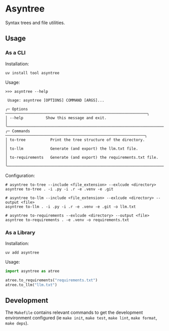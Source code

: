 # Asyntree

Syntax trees and file utilities.

## Usage

### As a CLI

Installation:

```shell
uv install tool asyntree
```

Usage:

```shell
>>> asyntree --help

 Usage: asyntree [OPTIONS] COMMAND [ARGS]...

╭─ Options ───────────────────────────────────────────────────────────────╮
│ --help          Show this message and exit.                             │
╰─────────────────────────────────────────────────────────────────────────╯
╭─ Commands ──────────────────────────────────────────────────────────────╮
│ to-tree           Print the tree structure of the directory.            │
│ to-llm            Generate (and export) the llm.txt file.               │
│ to-requirements   Generate (and export) the requirements.txt file.      │
╰─────────────────────────────────────────────────────────────────────────╯
```

Configuration:

```shell
# asyntree to-tree --include <file_extension> --exlcude <directory>
asyntree to-tree . -i .py -i .r -e .venv -e .git

# asyntree to-llm --include <file_extension> --exlcude <directory> --output <file>
asyntree to-llm . -i .py -i .r -e .venv -e .git -o llm.txt

# asyntree to-requirements --exlcude <directory> --output <file>
asyntree to-requirements . -e .venv -o requirements.txt
```

### As a Library

Installation:

```shell
uv add asyntree
```

Usage:

```python
import asyntree as atree

atree.to_requirements("requirements.txt")
atree.to_llm("llm.txt")
```

## Development

The `Makefile` contains relevant commands to get the development environment configured (ie `make init`, `make test`, `make lint`, `make format`, `make deps`).
